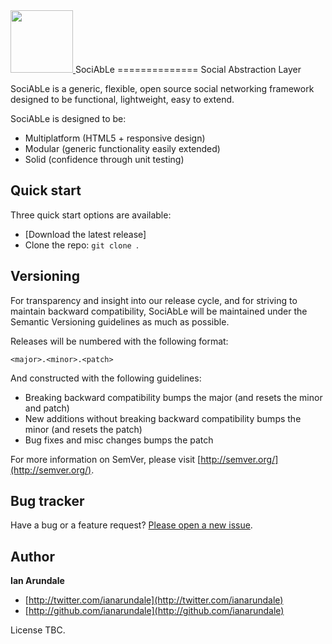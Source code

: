 <a href="http://www.fastbleep.com">
  <img src="https://fbcdn-sphotos-e-a.akamaihd.net/hphotos-ak-prn1/282902_571492102866367_1881551262_n.png" width="100px">
</a>
SociAbLe
==============
Social Abstraction Layer

SociAbLe is a generic, flexible, open source social networking framework designed to be functional, lightweight, easy to extend. 

SociAbLe is designed to be: 
- Multiplatform (HTML5 + responsive design)
- Modular (generic functionality easily extended)
- Solid (confidence through unit testing)


## Quick start

Three quick start options are available:

* [Download the latest release]
* Clone the repo: `git clone `.



## Versioning

For transparency and insight into our release cycle, and for striving to maintain backward compatibility, SociAbLe will be maintained under the Semantic Versioning guidelines as much as possible.

Releases will be numbered with the following format:

`<major>.<minor>.<patch>`

And constructed with the following guidelines:

* Breaking backward compatibility bumps the major (and resets the minor and patch)
* New additions without breaking backward compatibility bumps the minor (and resets the patch)
* Bug fixes and misc changes bumps the patch

For more information on SemVer, please visit [http://semver.org/](http://semver.org/).



## Bug tracker

Have a bug or a feature request? [Please open a new issue](https://github.com/ianarundale/sociable/issues).



## Author

**Ian Arundale**

+ [http://twitter.com/ianarundale](http://twitter.com/ianarundale)
+ [http://github.com/ianarundale](http://github.com/ianarundale)


License TBC.
